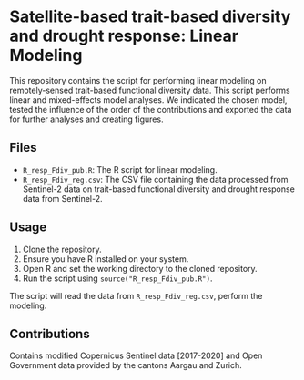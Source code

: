 # Satellite-based trait-based diversity and drought response: Linear Modeling

This repository contains the script for performing linear modeling on remotely-sensed trait-based functional diversity data. This script performs linear and mixed-effects model analyses. We indicated the chosen model, tested the influence of the order of the contributions and exported the data for further analyses and creating figures.

## Files

- `R_resp_Fdiv_pub.R`: The R script for linear modeling.
- `R_resp_Fdiv_reg.csv`: The CSV file containing the data processed from Sentinel-2 data on trait-based functional diversity and drought response data from Sentinel-2.

## Usage

1. Clone the repository.
2. Ensure you have R installed on your system.
3. Open R and set the working directory to the cloned repository.
4. Run the script using `source("R_resp_Fdiv_pub.R")`.

The script will read the data from `R_resp_Fdiv_reg.csv`, perform the modeling.

## Contributions
Contains modified Copernicus Sentinel data [2017-2020] and Open Government data provided by the cantons Aargau and Zurich.
